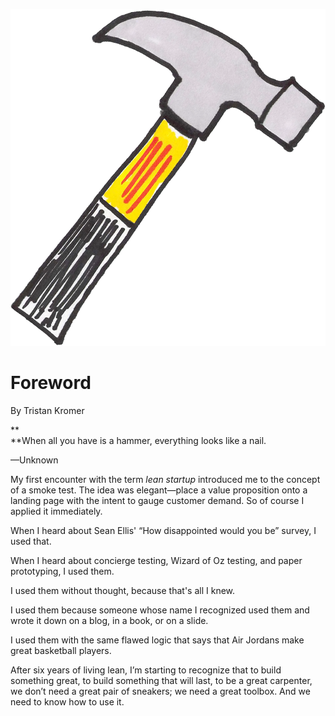 ![](/assets/illustration-hammer.png)

# Foreword

By Tristan Kromer

**  
**When all you have is a hammer, everything looks like a nail. 

—Unknown



My first encounter with the term _lean startup_ introduced me to the concept of a smoke test. The idea was elegant—place a value proposition onto a landing page with the intent to gauge customer demand. So of course I applied it immediately.

When I heard about Sean Ellis' “How disappointed would you be” survey, I used that.

When I heard about concierge testing, Wizard of Oz testing, and paper prototyping, I used them.

I used them without thought, because that's all I knew.

I used them because someone whose name I recognized used them and wrote it down on a blog, in a book, or on a slide.

I used them with the same flawed logic that says that Air Jordans make great basketball players.

After six years of living lean, I’m starting to recognize that to build something great, to build something that will last, to be a great carpenter, we don’t need a great pair of sneakers; we need a great toolbox. And we need to know how to use it.

